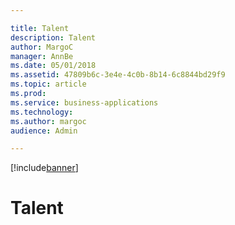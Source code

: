 ```yaml
---

title: Talent
description: Talent
author: MargoC
manager: AnnBe
ms.date: 05/01/2018
ms.assetid: 47809b6c-3e4e-4c0b-8b14-6c8844bd29f9
ms.topic: article
ms.prod: 
ms.service: business-applications
ms.technology: 
ms.author: margoc
audience: Admin

---
```


[!include[banner](../../includes/banner.md)]

#  Talent


